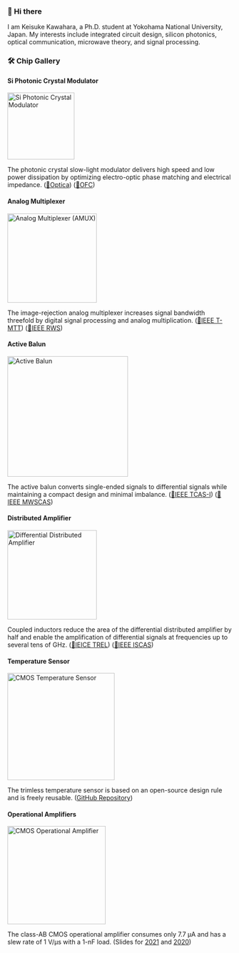 ### 👋 Hi there

I am Keisuke Kawahara, a Ph.D. student at Yokohama National University, Japan.
My interests include integrated circuit design, silicon photonics, optical communication, microwave theory, and signal processing.

### 🛠️ Chip Gallery

#### Si Photonic Crystal Modulator

<img src="https://github.com/user-attachments/assets/197a75e0-2dc5-4175-83d3-11f1a744abf7" alt="Si Photonic Crystal Modulator" width="150">

The photonic crystal slow-light modulator delivers high speed and low power dissipation by optimizing electro-optic phase matching and electrical impedance. ([📑Optica](https://doi.org/10.1364/OPTICA.531372)) ([📑OFC](http://dx.doi.org/10.1364/ofc.2024.m2d.5))

#### Analog Multiplexer

<img src="https://github.com/keikawa/keikawa/assets/37934321/0a788fc4-a56a-4eec-8b89-ca3c76d87f3c" alt="Analog Multiplexer (AMUX)" width="200">

The image-rejection analog multiplexer increases signal bandwidth threefold by digital signal processing and analog multiplication. ([📑IEEE T-MTT](https://doi.org/10.1109/TMTT.2022.3190480)) ([📑IEEE RWS](http://dx.doi.org/10.1109/RWS53089.2022.9719979))

#### Active Balun

<img src="https://github.com/keikawa/keikawa/assets/37934321/9ee94376-df53-490d-bfb3-57a3276ce3f3" alt="Active Balun" width="270">

The active balun converts single-ended signals to differential signals while maintaining a compact design and minimal imbalance. ([📑IEEE TCAS-I](https://doi.org/10.1109/TCSI.2023.3257089)) ([📑IEEE MWSCAS](http://dx.doi.org/10.1109/MWSCAS47672.2021.9531759))

#### Distributed Amplifier

<img src="https://github.com/keikawa/keikawa/assets/37934321/aa5208c0-3d57-4b71-93ee-fc7e6e1efe1f" alt="Differential Distributed Amplifier" width="200">

Coupled inductors reduce the area of the differential distributed amplifier by half and enable the amplification of differential signals at frequencies up to several tens of GHz. ([📑IEICE TREL](http://dx.doi.org/10.1587/transele.2023MMP0006)) ([📑IEEE ISCAS](http://dx.doi.org/10.1109/ISCAS51556.2021.9401302))

#### Temperature Sensor

<img src="https://github.com/keikawa/keikawa/assets/37934321/48220bc9-70ce-4559-a445-4366c4f87275" alt="CMOS Temperature Sensor" width="240">

The trimless temperature sensor is based on an open-source design rule and is freely reusable. ([GitHub Repository](https://github.com/keikawa/temperature-sensor-OpenRule1um))

#### Operational Amplifiers

<img src="https://github.com/keikawa/keikawa/assets/37934321/bac48c37-9dc6-4ac8-a65d-e2768d07fd89" alt="CMOS Operational Amplifier" width="220">

The class-AB CMOS operational amplifier consumes only 7.7 µA and has a slew rate of 1 V/µs with a 1-nF load. (Slides for [2021](https://www.ec.ict.e.titech.ac.jp/opamp/2021/contest-all-2021.pdf) and [2020](https://www.ec.ict.e.titech.ac.jp/opamp/2020/contest-all-2020.pdf))

<!--
**keikawa/keikawa** is a ✨ _special_ ✨ repository because its `README.md` (this file) appears on your GitHub profile.

Here are some ideas to get you started:

- 🔭 I’m currently working on ...
- 🌱 I’m currently learning ...
- 👯 I’m looking to collaborate on ...
- 🤔 I’m looking for help with ...
- 💬 Ask me about ...
- 📫 How to reach me: ...
- 😄 Pronouns: ...
- ⚡ Fun fact: ...
-->
